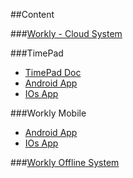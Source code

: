 ##Content

###[Workly - Cloud System](change-history.md)

###TimePad
 - [TimePad Doc](timepad/timepad-android.md)
 - [Android App](timepad/timepad-android/timepad-android-change-history.md)
 - [IOs App](timepad/timepad-ios/timepad-ios-change-history.md)
 
###Workly Mobile
 - [Android App](app-android-change-history.md)
 - [IOs App](app-ios-change-history.md)
 
###[Workly Offline System](offline-change-history.md)


